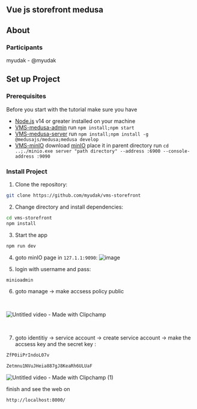 ## Vue js storefront medusa

## About

### Participants
myudak - @myudak

## Set up Project

### Prerequisites
Before you start with the tutorial make sure you have

- [Node.js](https://nodejs.org/en/) v14 or greater installed on your machine
- [VMS-medusa-admin](https://github.com/myudak/vmsMedusa-admin) run `npm install;npm start`
- [VMS-medusa-server](https://github.com/myudak/vmsMedusa-server) run `npm install;npm install -g @medusajs/medusa;medusa develop`
- [VMS-minIO](https://github.com/myudak/vmsMinIO) download [minIO](https://min.io/docs/minio/windows/index.html) place it in parent directory run `cd ..;./minio.exe server "path directory" --address :6900 --console-address :9090`

### Install Project

1. Clone the repository:
```bash
git clone https://github.com/myudak/vms-storefront
```

2. Change directory and install dependencies:
```bash
cd vms-storefront
npm install
```
3.  Start the app
```bash
npm run dev
```

4. goto minIO page in `127.1.1:9090`:
![image](https://user-images.githubusercontent.com/69108782/194758258-2b41b42f-8b69-4ec3-96bf-30a022120064.png)

5. login with username and pass:
```bash
minioadmin
```
6. goto manage -> make accsess policy public
<br/>

![Untitled video - Made with Clipchamp](https://user-images.githubusercontent.com/69108782/194758492-d235dc80-043a-41f4-b758-371db7f28fef.gif)

<br>

7. goto identitiy -> service account -> create service account -> make the accsess key and the secret key :

```bash
ZfP0iiPrIndoL07v
```
```bash
Zetmnu1NVuJHeia887gJ8KeaRh6ULUaF
```

![Untitled video - Made with Clipchamp (1)](https://user-images.githubusercontent.com/69108782/194758995-d263cf1e-d124-499c-89a3-26f6007e4eb5.gif)

finish and see the web on 
```
http://localhost:8000/
```



